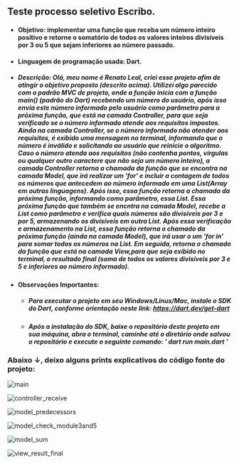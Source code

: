 ## Teste processo seletivo Escribo.

-  #### Objetivo: implementar uma função que receba um número inteiro positivo e retorne o somatório de todos os valores inteiros divisíveis por 3 ou 5 que sejam inferiores ao número passado.
-  #### Linguagem de programação usada: Dart.

-  ##### Descrição: Olá, meu nome é Renato Leal, criei esse projeto afim de atingir o objetivo proposto (descrito acima). Utilizei algo parecido com o padrão MVC de projeto, onde a função inicia com a função main() (padrão do Dart) recebendo um número do usuário, após isso envia este número informado pelo usuário como parâmetro para a próxima função, que está na camada Controller, para que seja verificado se o número informado atende aos requisitos impostos. Ainda na camada Controller, se o número informado não atender aos requisitos, é exibido uma mensagem no terminal, informando que o número é inválido e solicitando ao usuário que reinicie o algoritmo. Caso o número atenda aos requisitos (não contenha pontos, vírgulas ou qualquer outro caractere que não seja um número inteiro), a camada Controller retorna a chamada da função que se encontra na camada Model, que irá realizar um 'for' e incluir a contagem de todos os números que antecedem ao número informado em uma List(Array em outras linguagens). Após isso, essa função retorna a chamada da próxima função, informando como parâmetro, essa List. Essa próxima função que também se encntra na camada Model, recebe a List como parâmetro e verifica quais números são divisíveis por 3 e por 5, armazenando os divisíveis em outra List. Após essa verificação e armazenamento na List, essa função retorna o chamado da próxima função (ainda na camada Model), que irá usar o um 'for in' para somar todos os números na List. Em seguida, retorna o chamado da função que está na camada View,para que seja exibido no terminal, o resultado final (soma de todos os valores divisíveis por 3 e 5 e inferiores ao número informado).

*  #### Observações Importantes:
   -  ##### Para executar o projeto em seu Windows/Linus/Mac, instale o SDK do Dart, conforme orientação neste link: https://dart.dev/get-dart
   -  ##### Após a instalação do SDK, baixe o repositório deste projeto em sua máquina, abra o terminal, caminhe até o diretório onde salvou o repositório e execute o seguinte comando: ' dart run main.dart '

### Abaixo ↓, deixo alguns prints explicativos do código fonte do projeto:



![main](https://user-images.githubusercontent.com/88440878/151158055-f3399b96-b25e-48c0-9b20-dfeea00cb4a2.png)

![controller_receive](https://user-images.githubusercontent.com/88440878/151158204-093b1fb6-8c6d-4146-9654-ebde3edd8976.png)

![model_predecessors](https://user-images.githubusercontent.com/88440878/151158226-4f7be917-eaa2-4e04-8ca5-fdf0ca91425e.png)

![model_check_module3and5](https://user-images.githubusercontent.com/88440878/151158245-19c5323c-fa2a-4232-948a-431d140d350d.png)

![model_sum](https://user-images.githubusercontent.com/88440878/151158262-04f21c91-32a3-4928-a322-da4efa256455.png)

![view_result_final](https://user-images.githubusercontent.com/88440878/151158273-81d9b70b-a224-4b62-ae74-8f6602a7a624.png)

